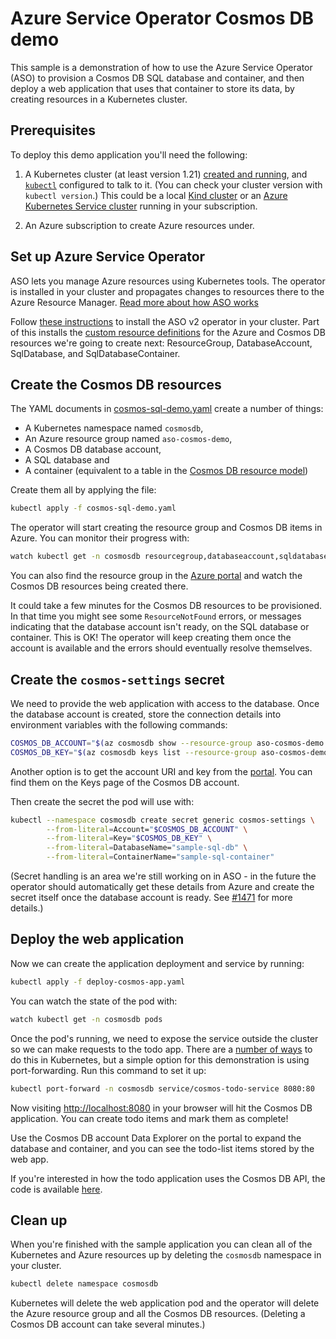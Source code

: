# Azure Service Operator Cosmos DB demo

This sample is a demonstration of how to use the Azure Service Operator (ASO) to provision a Cosmos DB SQL database and container,
and then deploy a web application that uses that container to store its data,
by creating resources in a Kubernetes cluster.

## Prerequisites

To deploy this demo application you'll need the following:

1. A Kubernetes cluster (at least version 1.21) [created and
   running](https://kubernetes.io/docs/tutorials/kubernetes-basics/create-cluster/),
   and [`kubectl`](https://kubernetes.io/docs/tasks/tools/#kubectl) configured to talk to it. (You can check your cluster
   version with `kubectl version`.) This could be a local [Kind cluster](https://kind.sigs.k8s.io/docs/user/quick-start/)
   or an [Azure Kubernetes Service
   cluster](https://docs.microsoft.com/en-us/azure/aks/tutorial-kubernetes-deploy-cluster)
   running in your subscription.

2. An Azure subscription to create Azure resources under.

## Set up Azure Service Operator

ASO lets you manage Azure resources using Kubernetes tools.
The operator is installed in your cluster and propagates changes to resources there to the Azure Resource Manager.
[Read more about how ASO works](https://github.com/azure/azure-service-operator#what-is-it)

Follow [these
instructions](https://github.com/Azure/azure-service-operator/tree/master/v2#installation) to install the ASO v2 operator in your cluster.
Part of this installs
the [custom resource definitions](https://kubernetes.io/docs/concepts/extend-kubernetes/api-extension/custom-resources/) for the Azure and Cosmos DB resources
we're going to create next: ResourceGroup, DatabaseAccount,
SqlDatabase, and SqlDatabaseContainer.


## Create the Cosmos DB resources

The YAML documents in [cosmos-sql-demo.yaml](cosmos-sql-demo.yaml) create a number of things:

* A Kubernetes namespace named `cosmosdb`,
* An Azure resource group named `aso-cosmos-demo`,
* A Cosmos DB database account,
* A SQL database and
* A container (equivalent to a table in the [Cosmos DB resource model](https://docs.microsoft.com/en-us/azure/cosmos-db/account-databases-containers-items))

Create them all by applying the file:
```sh
kubectl apply -f cosmos-sql-demo.yaml
```

The operator will start creating the resource group and Cosmos DB items in Azure.
You can monitor their progress with:
```sh
watch kubectl get -n cosmosdb resourcegroup,databaseaccount,sqldatabase,sqldatabasecontainer
```
You can also find the resource group in the [Azure portal](https://portal.azure.com) and watch the Cosmos DB resources being created there.

It could take a few minutes for the Cosmos DB resources to be provisioned.
In that time you might see some `ResourceNotFound` errors, or messages indicating that the database account isn't ready, on the SQL database or container.
This is OK!
The operator will keep creating them once the account is available and the errors should eventually resolve themselves.

## Create the `cosmos-settings` secret

We need to provide the web application with access to the database.
Once the database account is created, store the connection details into environment variables with the following commands:
```sh
COSMOS_DB_ACCOUNT="$(az cosmosdb show --resource-group aso-cosmos-demo --name sampledbaccount -otsv --query 'locations[0].documentEndpoint')"
COSMOS_DB_KEY="$(az cosmosdb keys list --resource-group aso-cosmos-demo --name sampledbaccount -otsv --query 'primaryMasterKey')"
```

Another option is to get the account URI and key from the [portal](https://portal.azure.com).
You can find them on the Keys page of the Cosmos DB account.

Then create the secret the pod will use with:
```sh
kubectl --namespace cosmosdb create secret generic cosmos-settings \
        --from-literal=Account="$COSMOS_DB_ACCOUNT" \
        --from-literal=Key="$COSMOS_DB_KEY" \
        --from-literal=DatabaseName="sample-sql-db" \
        --from-literal=ContainerName="sample-sql-container"
```

(Secret handling is an area we're still working on in ASO - in the future the operator should automatically get these details from Azure and create the secret itself once the database account is ready. See [#1471](https://github.com/Azure/azure-service-operator/issues/1471) for more details.)

## Deploy the web application

Now we can create the application deployment and service by running:
```sh
kubectl apply -f deploy-cosmos-app.yaml
```

You can watch the state of the pod with:
```sh
watch kubectl get -n cosmosdb pods
```

Once the pod's running, we need to expose the service outside the cluster so we can make requests to the todo app.
There are a [number of ways](https://kubernetes.io/docs/tutorials/kubernetes-basics/expose/expose-intro/) to do this in Kubernetes, but a simple option for this demonstration is using port-forwarding.
Run this command to set it up:
```sh
kubectl port-forward -n cosmosdb service/cosmos-todo-service 8080:80
```

Now visiting [http://localhost:8080](http://localhost:8080) in your browser will hit the Cosmos DB application.
You can create todo items and mark them as complete!

Use the Cosmos DB account Data Explorer on the portal to expand the database and container, and you can see the todo-list items stored by the web app.

If you're interested in how the todo application uses the Cosmos DB API, the code is available [here](https://github.com/Azure-Samples/cosmos-dotnet-core-todo-app/tree/main/src).

## Clean up

When you're finished with the sample application you can clean all of the Kubernetes and Azure resources up by deleting the `cosmosdb` namespace in your cluster.
```sh
kubectl delete namespace cosmosdb
```

Kubernetes will delete the web application pod and the operator will delete the Azure resource group and all the Cosmos DB resources.
(Deleting a Cosmos DB account can take several minutes.)

